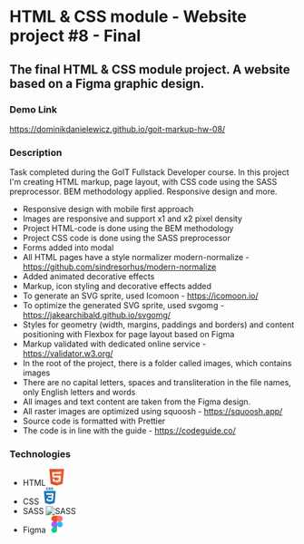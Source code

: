 # HTML & CSS module - Website project #8 - Final

## The final HTML & CSS module project. A website based on a Figma graphic design.

### Demo Link

https://dominikdanielewicz.github.io/goit-markup-hw-08/

### Description

Task completed during the GoIT Fullstack Developer course. In this project I'm creating HTML markup, page layout, with CSS code using the SASS preprocessor. BEM methodology applied. Responsive design and more.

- Responsive design with mobile first approach
- Images are responsive and support x1 and x2 pixel density
- Project HTML-code is done using the BEM methodology
- Project CSS code is done using the SASS preprocessor
- Forms added into modal
- All HTML pages have a style normalizer modern-normalize - https://github.com/sindresorhus/modern-normalize
- Added animated decorative effects
- Markup, icon styling and decorative effects added
- To generate an SVG sprite, used Icomoon - https://icomoon.io/
- To optimize the generated SVG sprite, used svgomg - https://jakearchibald.github.io/svgomg/
- Styles for geometry (width, margins, paddings and borders) and content positioning with Flexbox for page layout based on Figma
- Markup validated with dedicated online service - https://validator.w3.org/
- In the root of the project, there is a folder called images, which contains images
- There are no capital letters, spaces and transliteration in the file names, only English letters and words
- All images and text content are taken from the Figma design.
- All raster images are optimized using squoosh - https://squoosh.app/
- Source code is formatted with Prettier
- The code is in line with the guide - https://codeguide.co/

### Technologies

- HTML <img src="https://github.com/devicons/devicon/blob/master/icons/html5/html5-original.svg" title="HTML5" alt="HTML5" width="30" height="30"/>
- CSS <img src="https://github.com/devicons/devicon/blob/master/icons/css3/css3-plain-wordmark.svg"  title="CSS3" alt="CSS3" width="30" height="30"/>
- SASS <img src="https://cdn.jsdelivr.net/gh/devicons/devicon/icons/sass/sass-original.svg" title="SASS" alt="SASS" width="30" height="30"/>
- Figma <img src="https://github.com/devicons/devicon/blob/master/icons/figma/figma-original.svg" title="Figma" alt="Figma" width="30" height="30"/>
